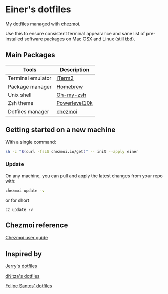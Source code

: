 # Einer's dotfiles

My dotfiles managed with [chezmoi](https://www.chezmoi.io/).

Use this to ensure consistent terminal appearance and sane list of pre-installed software packages on Mac OSX and Linux (still tbd).

## Main Packages

| Tools             | Description                                                                                         |
| ----------------- | --------------------------------------------------------------------------------------------------- |
| Terminal emulator | [iTerm2](https://iterm2.com/)                                                                       |
| Package manager   | [Homebrew](https://brew.sh/)                                                                        |
| Unix shell        | [Oh-my-zsh](https://github.com/ohmyzsh/ohmyzsh/wiki/Installing-ZSH)                                   |
| Zsh theme         | [Powerlevel10k](https://github.com/romkatv/powerlevel10k)                                           |
| Dotfiles manager  | [chezmoi](https://chezmoi.io/)                                                                      |

## Getting started on a new machine
With a single command:

```sh
sh -c "$(curl -fsLS chezmoi.io/get)" -- init --apply einer
```

### Update

On any machine, you can pull and apply the latest changes from your repo with:

```sh
chezmoi update -v
```

or for short

```
cz update -v
```

## Chezmoi reference

[Chezmoi user guide](https://www.chezmoi.io/user-guide/command-overview/)

## Inspired by
[Jerry's dotfiles](https://github.com/ngshiheng/dotfiles)

[dNitza's dotfiles](https://github.com/dNitza/dotfiles)

[Felipe Santos' dotfiles](https://github.com/felipecrs/dotfiles)
